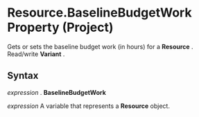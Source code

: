 
# Resource.BaselineBudgetWork Property (Project)

Gets or sets the baseline budget work (in hours) for a  **Resource** . Read/write **Variant** .


## Syntax

 _expression_ . **BaselineBudgetWork**

 _expression_ A variable that represents a **Resource** object.

